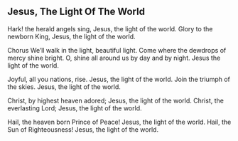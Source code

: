 ## Jesus, The Light Of The World

Hark! the herald angels sing, 
Jesus, the light of the world.
Glory to the newborn King, 
Jesus, the light of the world.

Chorus
We’ll walk in the light, beautiful light. 
Come where the dewdrops of mercy shine bright.
O, shine all around us by day and by night. 
Jesus the light of the world.

Joyful, all you nations, rise. 
Jesus, the light of the world. 
Join the triumph of the skies.
Jesus, the light of the world. 

Christ, by highest heaven adored; 
Jesus, the light of the world.
Christ, the everlasting Lord;
Jesus, the light of the world. 

Hail, the heaven born Prince of Peace! 
Jesus, the light of the world.
Hail, the Sun of Righteousness!
Jesus, the light of the world. 